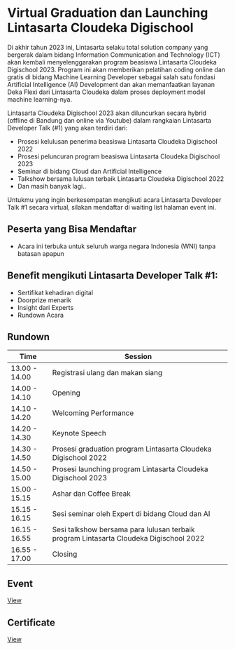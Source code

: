 # Virtual Graduation dan Launching Lintasarta Cloudeka Digischool
Di akhir tahun 2023 ini, Lintasarta selaku total solution company yang bergerak dalam bidang Information Communication and Technology (ICT) akan kembali menyelenggarakan program beasiswa Lintasarta Cloudeka Digischool 2023. Program ini akan memberikan pelatihan coding online dan gratis di bidang Machine Learning Developer sebagai salah satu fondasi Artificial Intelligence (AI) Development dan akan memanfaatkan layanan Deka Flexi dari Lintasarta Cloudeka dalam proses deployment model machine learning-nya.

Lintasarta Cloudeka Digischool 2023 akan diluncurkan secara hybrid (offline di Bandung dan online via Youtube) dalam rangkaian Lintasarta Developer Talk (#1) yang akan terdiri dari:

- Prosesi kelulusan penerima beasiswa Lintasarta Cloudeka Digischool 2022
- Prosesi peluncuran program beasiswa Lintasarta Cloudeka Digischool 2023
- Seminar di bidang Cloud dan Artificial Intelligence
- Talkshow bersama lulusan terbaik Lintasarta Cloudeka Digischool 2022
- Dan masih banyak lagi..

Untukmu yang ingin berkesempatan mengikuti acara Lintasarta Developer Talk #1 secara virtual, silakan mendaftar di waiting list halaman event ini.

## Peserta yang Bisa Mendaftar
- Acara ini terbuka untuk seluruh warga negara Indonesia (WNI) tanpa batasan apapun

## Benefit mengikuti Lintasarta Developer Talk #1:
- Sertifikat kehadiran digital
- Doorprize menarik
- Insight dari Experts
- Rundown Acara


## Rundown
| Time          | Session                                                                                |
| ------------- | -------------------------------------------------------------------------------------- |
| 13.00 - 14.00 | Registrasi ulang dan makan siang                                                       |
| 14.00 - 14.10 | Opening                                                                                |
| 14.10 - 14.20 | Welcoming Performance                                                                  |
| 14.20 - 14.30 | Keynote Speech                                                                         |
| 14.30 - 14.50 | Prosesi graduation program Lintasarta Cloudeka Digischool 2022                         |
| 14.50 - 15.00 | Prosesi launching program Lintasarta Cloudeka Digischool 2023                          |
| 15.00 - 15.15 | Ashar dan Coffee Break                                                                 |
| 15.15 - 16.15 | Sesi seminar oleh Expert di bidang Cloud dan AI                                        |
| 16.15 - 16.55 | Sesi talkshow bersama para lulusan terbaik program Lintasarta Cloudeka Digischool 2022 |
| 16.55 - 17.00 | Closing                                                                                |

## Event
[View](https://www.dicoding.com/events/7063)

## Certificate
[View](/certificate/certificate.pdf)
